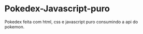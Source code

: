 # Pokedex-Javascript-puro
 Pokedex feita com html, css e javascript puro consumindo a api do pokemon.
